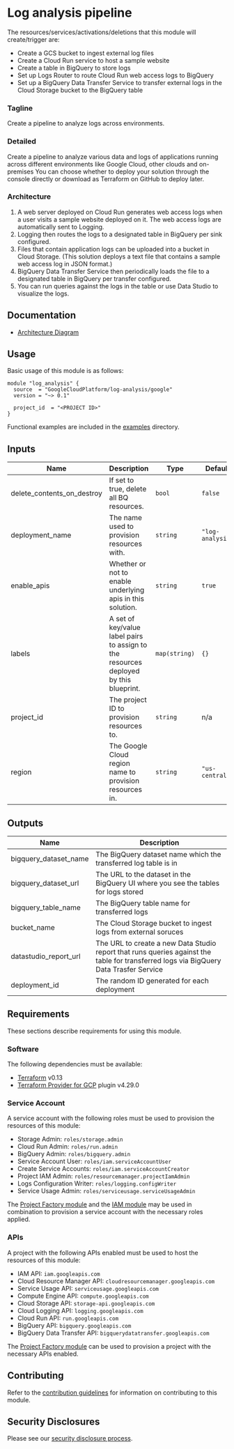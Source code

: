# Log analysis pipeline

The resources/services/activations/deletions that this module will create/trigger are:

- Create a GCS bucket to ingest external log files
- Create a Cloud Run service to host a sample website
- Create a table in BigQuery to store logs
- Set up Logs Router to route Cloud Run web access logs to BigQuery
- Set up a BigQuery Data Transfer Service to transfer external logs in the Cloud Storage bucket to the BigQuery table

### Tagline
Create a pipeline to analyze logs across environments.

### Detailed
Create a pipeline to analyze various data and logs of applications running across different environments like Google Cloud, other clouds and on-premises
You can choose whether to deploy your solution through the console directly or download as Terraform on GitHub to deploy later.

### Architecture
1. A web server deployed on Cloud Run generates web access logs when a user visits a sample website deployed on it. The web access logs are automatically sent to Logging.
1. Logging then routes the logs to a designated table in BigQuery per sink configured.
1. Files that contain application logs can be uploaded into a bucket in Cloud Storage. (This solution deploys a text file that contains a sample web access log in JSON format.)
1. BigQuery Data Transfer Service then periodically loads the file to a designated table in BigQuery per transfer configured.
1. You can run queries against the logs in the table or use Data Studio to visualize the logs.

## Documentation
- [Architecture Diagram](https://github.com/GoogleCloudPlatform/terraform-google-log-analysis/blob/main/assets/log_analysis_pipeline_v1.svg)

## Usage

Basic usage of this module is as follows:

```hcl
module "log_analysis" {
  source  = "GoogleCloudPlatform/log-analysis/google"
  version = "~> 0.1"

  project_id  = "<PROJECT ID>"
}
```

Functional examples are included in the
[examples](./examples/) directory.

<!-- BEGINNING OF PRE-COMMIT-TERRAFORM DOCS HOOK -->
## Inputs

| Name | Description | Type | Default | Required |
|------|-------------|------|---------|:--------:|
| delete\_contents\_on\_destroy | If set to true, delete all BQ resources. | `bool` | `false` | no |
| deployment\_name | The name used to provision resources with. | `string` | `"log-analysis"` | no |
| enable\_apis | Whether or not to enable underlying apis in this solution. | `string` | `true` | no |
| labels | A set of key/value label pairs to assign to the resources deployed by this blueprint. | `map(string)` | `{}` | no |
| project\_id | The project ID to provision resources to. | `string` | n/a | yes |
| region | The Google Cloud region name to provision resources in. | `string` | `"us-central1"` | no |

## Outputs

| Name | Description |
|------|-------------|
| bigquery\_dataset\_name | The BigQuery dataset name which the transferred log table is in |
| bigquery\_dataset\_url | The URL to the dataset in the BigQuery UI where you see the tables for logs stored |
| bigquery\_table\_name | The BigQuery table name for transferred logs |
| bucket\_name | The Cloud Storage bucket to ingest logs from external soruces |
| datastudio\_report\_url | The URL to create a new Data Studio report that runs queries against the table for transferred logs via BigQuery Data Trasfer Service |
| deployment\_id | The random ID generated for each deployment |

<!-- END OF PRE-COMMIT-TERRAFORM DOCS HOOK -->

## Requirements

These sections describe requirements for using this module.

### Software

The following dependencies must be available:

- [Terraform][terraform] v0.13
- [Terraform Provider for GCP][terraform-provider-gcp] plugin v4.29.0

### Service Account

A service account with the following roles must be used to provision
the resources of this module:

- Storage Admin: `roles/storage.admin`
- Cloud Run Admin: `roles/run.admin`
- BigQuery Admin: `roles/bigquery.admin`
- Service Account User: `roles/iam.serviceAccountUser`
- Create Service Accounts: `roles/iam.serviceAccountCreator`
- Project IAM Admin: `roles/resourcemanager.projectIamAdmin`
- Logs Configuration Writer: `roles/logging.configWriter`
- Service Usage Admin: `roles/serviceusage.serviceUsageAdmin`

The [Project Factory module][project-factory-module] and the
[IAM module][iam-module] may be used in combination to provision a
service account with the necessary roles applied.

### APIs

A project with the following APIs enabled must be used to host the
resources of this module:

- IAM API: `iam.googleapis.com`
- Cloud Resource Manager API: `cloudresourcemanager.googleapis.com`
- Service Usage API: `serviceusage.googleapis.com`
- Compute Engine API: `compute.googleapis.com`
- Cloud Storage API: `storage-api.googleapis.com`
- Cloud Logging API: `logging.googleapis.com`
- Cloud Run API: `run.googleapis.com`
- BigQuery API: `bigquery.googleapis.com`
- BigQuery Data Transfer API: `bigquerydatatransfer.googleapis.com`

The [Project Factory module][project-factory-module] can be used to
provision a project with the necessary APIs enabled.

## Contributing

Refer to the [contribution guidelines](./CONTRIBUTING.md) for
information on contributing to this module.

[iam-module]: https://registry.terraform.io/modules/terraform-google-modules/iam/google
[project-factory-module]: https://registry.terraform.io/modules/terraform-google-modules/project-factory/google
[terraform-provider-gcp]: https://www.terraform.io/docs/providers/google/index.html
[terraform]: https://www.terraform.io/downloads.html

## Security Disclosures

Please see our [security disclosure process](./SECURITY.md).
